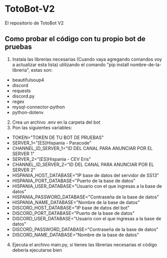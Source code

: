 # TotoBot-V2
El repositorio de TotoBot V2
## Como probar el código con tu propio bot de pruebas
1. Instala las librerias necesarias (Cuando vaya agregando comandos voy a actualizar esta lista) utilizando el comando "pip install nombre-de-la-libreria", estas son:
  - beautifulsoup4
  - discord
  - requests
  - discord.py
  - regex
  - mysql-connector-python
  - python-dotenv
2. Crea un archivo .env en la carpeta del bot
3. Pon las siguientes variables:
  - TOKEN="TOKEN DE TU BOT DE PRUEBAS"
  - SERVER_1="[ES]Hispania - Paracode"
  - CHANNEL_ID_SERVER_1="ID DEL CANAL PARA ANUNCIAR POR EL SERVER 1"
  - SERVER_2="[ES]Hispania - CEV Eris"
  - CHANNEL_ID_SERVER_2="ID DEL CANAL PARA ANUNCIAR POR EL SERVER 2"
  - HISPANIA_HOST_DATABASE="IP base de datos del servidor de SS13"
  - HISPANIA_PORT_DATABASE="Puerto de la base de datos"
  - HISPANIA_USER_DATABASE="Usuario con el que ingresas a la base de datos"
  - HISPANIA_PASSWORD_DATABASE="Contraseña de la base de datos"
  - HISPANIA_NAME_DATABASE="Nombre de la base de datos"
  - DISCORD_HOST_DATABASE="IP base de datos del bot"
  - DISCORD_PORT_DATABASE="Puerto de la base de datos"
  - DISCORD_USER_DATABASE="Usuario con el que ingresas a la base de datos"
  - DISCORD_PASSWORD_DATABASE="Contraseña de la base de datos"
  - DISCORD_NAME_DATABASE="Nombre de la base de datos"

4. Ejecuta el archivo main.py, si tienes las librerias necesarias el código debería ejecutarse bien
